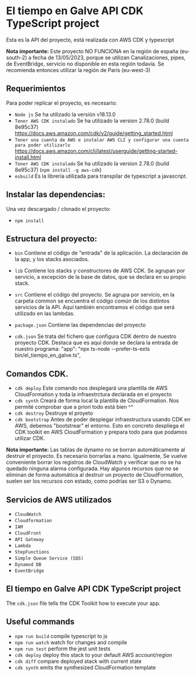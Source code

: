 # El tiempo en Galve API CDK TypeScript project

Esta es la API del proyecto, está realizada con AWS CDK y typescript

**Nota importante:**  Este proyecto NO FUNCIONA en la región de españa (eu-south-2) a fecha de 13/05/2023, porque se utilizan Canalizaciones, pipes, de EventBridge, servicio 
no disponible en esta región todavía. Se recomienda entonces utilizar la región de París (eu-west-3) 

## Requerimientos
Para poder replicar el proyecto, es necesario:
* `Node js`   Se ha utilizado la versión v18.13.0
* `Tener AWS CDK instalado`     Se ha utilizado la version 2.78.0 (build 8e95c37) https://docs.aws.amazon.com/cdk/v2/guide/getting_started.html
* `Tener una cuenta de AWS e instalar AWS CLI y configurar una cuenta para poder utilizarlo`   https://docs.aws.amazon.com/cli/latest/userguide/getting-started-install.html
* `Tener AWS CDK instalado`     Se ha utilizado la version 2.78.0 (build 8e95c37) (`npm install -g aws-cdk`)
* `esbuild`     Es la librería utilizada para transpilar de typescript a javascript. 

## Instalar las dependencias:
Una vez descargado / clonado el proyecto:

* `npm install`

## Estructura del proyecto:
* `bin`     Contiene el código de "entrada" de la aplicación. La declaración de la app, y los stacks asociados.
* `lib`     Contiene los stacks y constructores de AWS CDK. Se agrupan por servicio, a excepción de la base de datos, que se declara en su propio stack.
* `src`     Contiene el código del proyecto. Se agrupa por servicio, en la carpeta common se encuentra el código común de los distintos servicios de la API.
            Aquí también encontramos el código que será utilizado en las lambdas.

* `package.json`    Contiene las dependencias del proyecto
* `cdk.json`        Se trata del fichero que configura CDK dentro de nuestro proyecto CDK. Destaca que es aquí donde se declara la entrada de nuestro programa:
                    "app": "npx ts-node --prefer-ts-exts bin/el_tiempo_en_galve.ts",




## Comandos CDK.
* `cdk deploy` Este comando nos desplegará una plantilla de AWS CloudFormation y toda la infraestrctura declarada en el proyecto
* `cdk synth`  Creará de forma local la plantilla de CloudFormation. Nos permité comprobar que a priori todo está bien ^^
* `cdk destroy` Destruye el proyeto
* `cdk bootstrap`   Antes de poder desplegar infraestructura usando CDK en AWS, debemos "bootstrear" el entorno. Esto en concreto despliega el CDK toolkit en AWS    CloudFormation y prepara todo para que podamos utilizar CDK.


**Nota importante:**  Las tablas de dynamo no se borran automáticamente al destruir el proyecto. Es necesario borrarlas a mano. Igualmente, Se vuelve conveniente borrar los registros de CloudWatch y verificar que no se ha quedado ninguna alarma configurada. Hay algunos recursos que no se eliminan de forma automática al destruir un proyecto de CloudFormation, suelen ser los recursos con estado, como podrías ser S3 o Dynamo.

## Servicios de AWS utilizados
* `CloudWatch`
* `Cloudformation`
* `IAM`
* `CloudFront`
* `API Gateway`
* `Lambda`
* `StepFunctions`
* `Simple Queue Service (SQS)`
* `Dynamod DB`
* `EventBridge`


## El tiempo en Galve API CDK TypeScript project
The `cdk.json` file tells the CDK Toolkit how to execute your app.

## Useful commands

* `npm run build`   compile typescript to js
* `npm run watch`   watch for changes and compile
* `npm run test`    perform the jest unit tests
* `cdk deploy`      deploy this stack to your default AWS account/region
* `cdk diff`        compare deployed stack with current state
* `cdk synth`       emits the synthesized CloudFormation template
